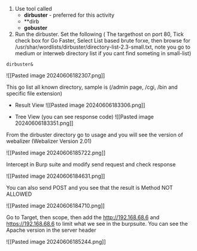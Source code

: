 
1. Use tool called 
	- **dirbuster** - preferred for this activity
	- **dirb
	- **gobuster**
2. Run the dirbuster. Set the following ( The targethost on port 80, Tick check box for Go Faster, Select List based brute forxe, then browse for /usr/shar/wordlists/dirbuster/directory-list-2.3-small.txt, note you go to medium or interweb directory list if you cant find someting in small-list)
```
dirbuster&
```

![[Pasted image 20240606182307.png]]

This go list all known directory, sample is (/admin page, /cgi, /bin and specific file extension)

- Result View
![[Pasted image 20240606183306.png]]

- Tree View (you can see response code)
![[Pasted image 20240606183351.png]]


From the dirbuster directory go to usage and you will see the version of webalizer
(Webalizer Version 2.01)

![[Pasted image 20240606185722.png]]




Intercept in Burp suite and modify send request and check response

![[Pasted image 20240606184631.png]]


You can also send POST and you see that the result is Method NOT ALLOWED

![[Pasted image 20240606184710.png]]

Go to Target, then scope, then add the http://192.168.68.6 and https://192.168.68.6 to limit what we see in the burpsuite. You can see the Apache version in the server header 

![[Pasted image 20240606185244.png]]

